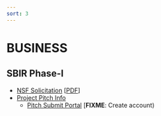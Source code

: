 ```yaml
---
sort: 3
---
```


# BUSINESS 

## SBIR Phase-I

- [NSF Solicitation](https://www.nsf.gov/pubs/2023/nsf23515/nsf23515.htm) [[PDF](https://www.nsf.gov/pubs/2023/nsf23515/nsf23515.pdf)]
- [Project Pitch Info](https://seedfund.nsf.gov/apply/project-pitch/)
  - [Pitch Submit Portal](https://nsfiip.force.com/sbir/s/login/) [**FIXME**: Create account)
